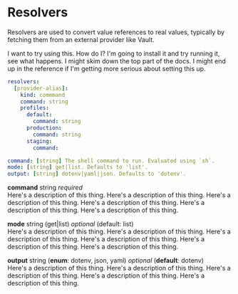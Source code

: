 # Resolvers

Resolvers are used to convert value references to real values, typically by fetching them from an external provider like Vault.

I want to try using this. How do I?
I'm going to install it and try running it, see what happens.
I might skim down the top part of the docs.
I might end up in the reference if I'm getting more serious about setting this up.

```yaml
resolvers:
  [provider-alias]:
    kind: commmand
    command: string
    profiles:
      default:
        command: string
      production:
        command: string
      staging:
        command:
```

```yaml
command: [string] The shell command to run. Evaluated using `sh`.
mode: [string] get|list. Defaults to 'list'.
output: [string] dotenv|yaml|json. Defaults to 'dotenv'.
```

**command** string _required_
<br/> Here's a description of this thing. Here's a description of this thing. Here's a description of this thing. Here's a description of this thing. Here's a description of this thing. Here's a description of this thing.

**mode** string (get|list) _optional_ (default: list)
<br/> Here's a description of this thing. Here's a description of this thing. Here's a description of this thing. Here's a description of this thing. Here's a description of this thing. Here's a description of this thing.

**output** string (**enum**: dotenv, json, yaml) _optional_ (**default**: dotenv)
<br/> Here's a description of this thing. Here's a description of this thing. Here's a description of this thing. Here's a description of this thing. Here's a description of this thing.
